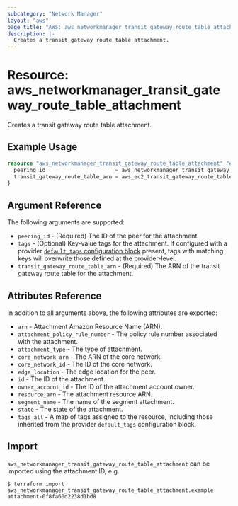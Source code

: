 ```yaml
---
subcategory: "Network Manager"
layout: "aws"
page_title: "AWS: aws_networkmanager_transit_gateway_route_table_attachment"
description: |-
  Creates a transit gateway route table attachment.
---
```


# Resource: aws_networkmanager_transit_gateway_route_table_attachment

Creates a transit gateway route table attachment.

## Example Usage

```terraform
resource "aws_networkmanager_transit_gateway_route_table_attachment" "example" {
  peering_id                      = aws_networkmanager_transit_gateway_peering.example.id
  transit_gateway_route_table_arn = aws_ec2_transit_gateway_route_table.example.arn
}
```

## Argument Reference

The following arguments are supported:

* `peering_id` - (Required) The ID of the peer for the attachment.
* `tags` - (Optional) Key-value tags for the attachment. If configured with a provider [`default_tags` configuration block](https://registry.terraform.io/providers/hashicorp/aws/latest/docs#default_tags-configuration-block) present, tags with matching keys will overwrite those defined at the provider-level.
* `transit_gateway_route_table_arn` - (Required) The ARN of the transit gateway route table for the attachment.

## Attributes Reference

In addition to all arguments above, the following attributes are exported:

* `arn` - Attachment Amazon Resource Name (ARN).
* `attachment_policy_rule_number` - The policy rule number associated with the attachment.
* `attachment_type` - The type of attachment.
* `core_network_arn` - The ARN of the core network.
* `core_network_id` - The ID of the core network.
* `edge_location` - The edge location for the peer.
* `id` - The ID of the attachment.
* `owner_account_id` - The ID of the attachment account owner.
* `resource_arn` - The attachment resource ARN.
* `segment_name` - The name of the segment attachment.
* `state` - The state of the attachment.
* `tags_all` - A map of tags assigned to the resource, including those inherited from the provider `default_tags` configuration block.

## Import

`aws_networkmanager_transit_gateway_route_table_attachment` can be imported using the attachment ID, e.g.

```
$ terraform import aws_networkmanager_transit_gateway_route_table_attachment.example attachment-0f8fa60d2238d1bd8
```
